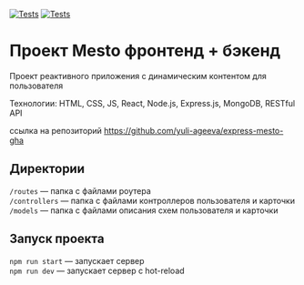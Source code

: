 [![Tests](../../actions/workflows/tests-13-sprint.yml/badge.svg)](../../actions/workflows/tests-13-sprint.yml) [![Tests](../../actions/workflows/tests-14-sprint.yml/badge.svg)](../../actions/workflows/tests-14-sprint.yml)

# Проект Mesto фронтенд + бэкенд
Проект реактивного приложения с динамическим контентом для пользователя

Технологии: HTML, CSS, JS, React, Node.js, Express.js, MongoDB, RESTful API

ссылка на репозиторий
https://github.com/yuli-ageeva/express-mesto-gha

## Директории

`/routes` — папка с файлами роутера  
`/controllers` — папка с файлами контроллеров пользователя и карточки   
`/models` — папка с файлами описания схем пользователя и карточки


## Запуск проекта

`npm run start` — запускает сервер   
`npm run dev` — запускает сервер с hot-reload
